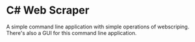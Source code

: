 C# Web Scraper
========

A simple command line application with simple operations of webscriping. There's also a GUI for this command line application.